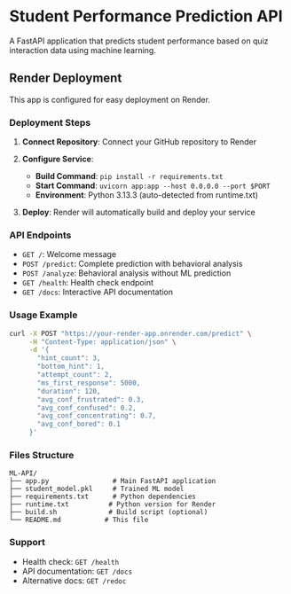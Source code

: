 # Student Performance Prediction API

A FastAPI application that predicts student performance based on quiz interaction data using machine learning.

## Render Deployment

This app is configured for easy deployment on Render.

### Deployment Steps

1. **Connect Repository**: Connect your GitHub repository to Render
2. **Configure Service**:
   - **Build Command**: `pip install -r requirements.txt`
   - **Start Command**: `uvicorn app:app --host 0.0.0.0 --port $PORT`
   - **Environment**: Python 3.13.3 (auto-detected from runtime.txt)

3. **Deploy**: Render will automatically build and deploy your service

### API Endpoints

- `GET /`: Welcome message
- `POST /predict`: Complete prediction with behavioral analysis  
- `POST /analyze`: Behavioral analysis without ML prediction
- `GET /health`: Health check endpoint
- `GET /docs`: Interactive API documentation

### Usage Example

```bash
curl -X POST "https://your-render-app.onrender.com/predict" \
     -H "Content-Type: application/json" \
     -d '{
       "hint_count": 3,
       "bottom_hint": 1,
       "attempt_count": 2,
       "ms_first_response": 5000,
       "duration": 120,
       "avg_conf_frustrated": 0.3,
       "avg_conf_confused": 0.2,
       "avg_conf_concentrating": 0.7,
       "avg_conf_bored": 0.1
     }'
```

### Files Structure

```
ML-API/
├── app.py                # Main FastAPI application
├── student_model.pkl     # Trained ML model
├── requirements.txt      # Python dependencies
├── runtime.txt          # Python version for Render
├── build.sh             # Build script (optional)
└── README.md           # This file
```

### Support

- Health check: `GET /health`
- API documentation: `GET /docs`
- Alternative docs: `GET /redoc`
